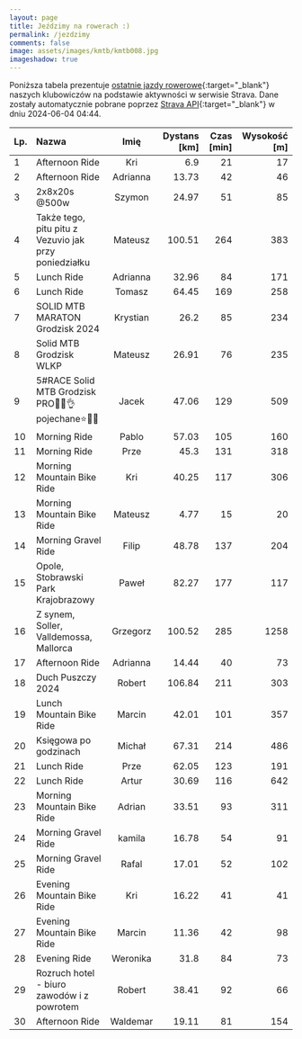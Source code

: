 ```yaml
---
layout: page
title: Jeździmy na rowerach :)
permalink: /jezdzimy
comments: false
image: assets/images/kmtb/kmtb008.jpg
imageshadow: true
---
```


Poniższa tabela prezentuje [ostatnie jazdy rowerowe](https://www.strava.com/clubs/336381){:target="_blank"} naszych klubowiczów na podstawie aktywności w serwisie Strava. Dane zostały automatycznie pobrane poprzez [Strava API](https://developers.strava.com/docs/reference/#api-Clubs-getClubActivitiesById){:target="_blank"} w dniu 2024-06-04 04:44.

Lp. | Nazwa | Imię | Dystans [km] | Czas [min] | Wysokość [m]
:--- | :--- | :---: | ---: | ---: | ---:
1|Afternoon Ride|Kri|6.9|21|17
2|Afternoon Ride|Adrianna|13.73|42|46
3|2x8x20s @500w|Szymon|24.97|51|85
4|Także tego, pitu pitu z Vezuvio jak przy poniedziałku|Mateusz|100.51|264|383
5|Lunch Ride|Adrianna|32.96|84|171
6|Lunch Ride|Tomasz|64.45|169|258
7|SOLID MTB MARATON Grodzisk 2024|Krystian|26.2|85|234
8|Solid MTB Grodzisk WLKP|Mateusz|26.91|76|235
9|5#RACE Solid MTB Grodzisk PRO🚴‍♂️👌pojechane⭐️🦵💪|Jacek|47.06|129|509
10|Morning Ride|Pablo|57.03|105|160
11|Morning Ride|Prze|45.3|131|318
12|Morning Mountain Bike Ride|Kri|40.25|117|306
13|Morning Mountain Bike Ride|Mateusz|4.77|15|20
14|Morning Gravel Ride|Filip|48.78|137|204
15|Opole, Stobrawski Park Krajobrazowy|Paweł|82.27|177|117
16|Z synem, Soller, Valldemossa, Mallorca|Grzegorz|100.52|285|1258
17|Afternoon Ride|Adrianna|14.44|40|73
18|Duch Puszczy 2024|Robert|106.84|211|303
19|Lunch Mountain Bike Ride|Marcin|42.01|101|357
20|Księgowa po godzinach|Michał|67.31|214|486
21|Lunch Ride|Prze|62.05|123|191
22|Lunch Ride|Artur|30.69|116|642
23|Morning Mountain Bike Ride|Adrian|33.51|93|311
24|Morning Gravel Ride|kamila|16.78|54|91
25|Morning Gravel Ride|Rafal|17.01|52|102
26|Evening Mountain Bike Ride|Kri|16.22|41|41
27|Evening Mountain Bike Ride|Marcin|11.36|42|98
28|Evening Ride|Weronika|31.8|84|73
29|Rozruch hotel - biuro zawodów i z powrotem|Robert|38.41|92|66
30|Afternoon Ride|Waldemar|19.11|81|154
